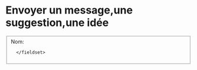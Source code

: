 <html>
  <div id ="contact">
    <h1>Envoyer un message,une suggestion,une idée</h1>
    <form action="#" method="post">
      <fieldset>
       <label for "name">Nom:

        
      </fieldset>
</html>

